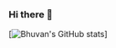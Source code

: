 ### Hi there 👋

<!--
**crazytweeks/crazytweeks** is a ✨ _special_ ✨ repository because its `README.md` (this file) appears on your GitHub profile.

Here are some ideas to get you started:

- 🔭 I’m currently working on ...
- 🌱 I’m currently learning ...
- 👯 I’m looking to collaborate on ...
- 🤔 I’m looking for help with ...
- 💬 Ask me about ...
- 📫 How to reach me: ...
- 😄 Pronouns: ...
- ⚡ Fun fact: ...
-->

[![Bhuvan's GitHub stats](https://my-git-stats.vercel.app/api/?username=crazytweeks&count_private=true&show_icons=true)]
